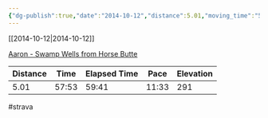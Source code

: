 ```yaml
---
{"dg-publish":true,"date":"2014-10-12","distance":5.01,"moving_time":"57:53","elapsed_time":"59:41","pace":"11:33","total_elevation_gain":291,"url":"https://www.strava.com/activities/206708207","permalink":"/01-personal/strava/2014-10-12-aaron-swamp-wells-from-horse-butte/","dgPassFrontmatter":true}
---
```



[[2014-10-12\|2014-10-12]]

[Aaron - Swamp Wells from Horse Butte](https://www.strava.com/activities/206708207)

| Distance | Time  | Elapsed Time | Pace  | Elevation |
| -------- | ----- | ------------ | ----- | --------- |
| 5.01     | 57:53 | 59:41        | 11:33 | 291       |




#strava
